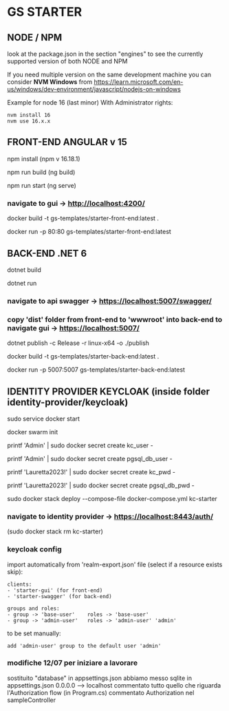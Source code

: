 # GS STARTER

## NODE / NPM

look at the package.json in the section "engines" to see the currently supported version of both NODE and NPM

If you need multiple version on the same development machine you can consider **NVM Windows** from <https://learn.microsoft.com/en-us/windows/dev-environment/javascript/nodejs-on-windows>

Example for node 16 (last minor) With Administrator rights:  

```
nvm install 16    
nvm use 16.x.x 
```

## FRONT-END ANGULAR v 15

npm install (npm v 16.18.1)

npm run build (ng build)

npm run start (ng serve)

### navigate to gui -> <http://localhost:4200/>

docker build -t gs-templates/starter-front-end:latest .

docker run -p 80:80 gs-templates/starter-front-end:latest


## BACK-END .NET 6

dotnet build

dotnet run

### navigate to api swagger -> <https://localhost:5007/swagger/>

### copy 'dist' folder from front-end to 'wwwroot' into back-end to navigate gui -> <https://localhost:5007/>

dotnet publish -c Release -r linux-x64 -o ./publish

docker build -t gs-templates/starter-back-end:latest .

docker run -p 5007:5007 gs-templates/starter-back-end:latest


## IDENTITY PROVIDER KEYCLOAK (inside folder identity-provider/keycloak)

sudo service docker start

docker swarm init

printf 'Admin' | sudo docker secret create kc_user -

printf 'Admin' | sudo docker secret create pgsql_db_user -

printf 'Lauretta2023!' | sudo docker secret create kc_pwd -

printf 'Lauretta2023!' | sudo docker secret create pgsql_db_pwd -

sudo docker stack deploy --compose-file docker-compose.yml kc-starter

### navigate to identity provider -> <https://localhost:8443/auth/>

(sudo docker stack rm kc-starter)

### keycloak config

import automatically from 'realm-export.json' file (select if a resource exists skip):

    clients:
    - 'starter-gui' (for front-end)
    - 'starter-swagger' (for back-end)

    groups and roles:
    - group -> 'base-user'    roles -> 'base-user'
    - group -> 'admin-user'   roles -> 'admin-user' 'admin'

to be set manually:

    add 'admin-user' group to the default user 'admin'

### modifiche 12/07 per iniziare a lavorare
sostituito "database" in appsettings.json abbiamo messo sqlite
in appsettings.json 0.0.0.0 --> localhost
commentato tutto quello che riguarda l'Authorization flow (in Program.cs)
commentato Authorization nel sampleController
